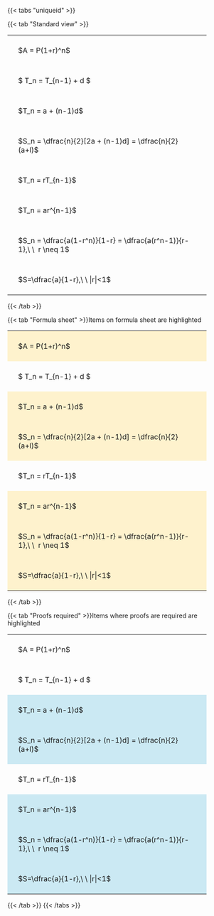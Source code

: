 ---
---

{{< tabs "uniqueid" >}}

{{< tab "Standard view" >}}

<style type="text/css">
#T_43269 th.col_heading {
  text-align: left;
  font-size: 1em;
}
#T_43269 td {
  text-align: left;
  font-size: 1em;
  padding: 1.5em;
}
#T_43269_row0_col0, #T_43269_row1_col0, #T_43269_row2_col0, #T_43269_row3_col0, #T_43269_row4_col0, #T_43269_row5_col0, #T_43269_row6_col0, #T_43269_row7_col0 {
  width: 400px;
  white-space: pre-wrap;
}
</style>
<table id="T_43269">
  <thead>
  </thead>
  <tbody>
    <tr>
      <td id="T_43269_row0_col0" class="data row0 col0" >$A = P(1+r)^n$</td>
    </tr>
    <tr>
      <td id="T_43269_row1_col0" class="data row1 col0" >$ T_n = T_{n-1} + d $</td>
    </tr>
    <tr>
      <td id="T_43269_row2_col0" class="data row2 col0" >$T_n = a + (n-1)d$</td>
    </tr>
    <tr>
      <td id="T_43269_row3_col0" class="data row3 col0" >$S_n = \dfrac{n}{2}[2a + (n-1)d] = \dfrac{n}{2}(a+l)$</td>
    </tr>
    <tr>
      <td id="T_43269_row4_col0" class="data row4 col0" >$T_n = rT_{n-1}$</td>
    </tr>
    <tr>
      <td id="T_43269_row5_col0" class="data row5 col0" >$T_n = ar^{n-1}$</td>
    </tr>
    <tr>
      <td id="T_43269_row6_col0" class="data row6 col0" >$S_n = \dfrac{a(1-r^n)}{1-r} = \dfrac{a(r^n-1)}{r-1},\ \  r \neq 1$</td>
    </tr>
    <tr>
      <td id="T_43269_row7_col0" class="data row7 col0" >$S=\dfrac{a}{1-r},\ \ |r|<1$</td>
    </tr>
  </tbody>
</table>
{{< /tab >}}

{{< tab "Formula sheet" >}}Items on formula sheet are highlighted
<br>
<style type="text/css">
#T_c52ee th.col_heading {
  text-align: left;
  font-size: 1em;
}
#T_c52ee td {
  text-align: left;
  font-size: 1em;
  padding: 1.5em;
}
#T_c52ee_row0_col0, #T_c52ee_row2_col0, #T_c52ee_row3_col0, #T_c52ee_row5_col0, #T_c52ee_row6_col0, #T_c52ee_row7_col0 {
  width: 400px;
  background-color: rgba(255,194,10, 0.2);
  white-space: pre-wrap;
}
#T_c52ee_row1_col0, #T_c52ee_row4_col0 {
  width: 400px;
  white-space: pre-wrap;
}
</style>
<table id="T_c52ee">
  <thead>
  </thead>
  <tbody>
    <tr>
      <td id="T_c52ee_row0_col0" class="data row0 col0" >$A = P(1+r)^n$</td>
    </tr>
    <tr>
      <td id="T_c52ee_row1_col0" class="data row1 col0" >$ T_n = T_{n-1} + d $</td>
    </tr>
    <tr>
      <td id="T_c52ee_row2_col0" class="data row2 col0" >$T_n = a + (n-1)d$</td>
    </tr>
    <tr>
      <td id="T_c52ee_row3_col0" class="data row3 col0" >$S_n = \dfrac{n}{2}[2a + (n-1)d] = \dfrac{n}{2}(a+l)$</td>
    </tr>
    <tr>
      <td id="T_c52ee_row4_col0" class="data row4 col0" >$T_n = rT_{n-1}$</td>
    </tr>
    <tr>
      <td id="T_c52ee_row5_col0" class="data row5 col0" >$T_n = ar^{n-1}$</td>
    </tr>
    <tr>
      <td id="T_c52ee_row6_col0" class="data row6 col0" >$S_n = \dfrac{a(1-r^n)}{1-r} = \dfrac{a(r^n-1)}{r-1},\ \  r \neq 1$</td>
    </tr>
    <tr>
      <td id="T_c52ee_row7_col0" class="data row7 col0" >$S=\dfrac{a}{1-r},\ \ |r|<1$</td>
    </tr>
  </tbody>
</table>
{{< /tab >}}

{{< tab "Proofs required" >}}Items where proofs are required are highlighted
<br>
<style type="text/css">
#T_9f046 th.col_heading {
  text-align: left;
  font-size: 1em;
}
#T_9f046 td {
  text-align: left;
  font-size: 1em;
  padding: 1.5em;
}
#T_9f046_row0_col0, #T_9f046_row1_col0, #T_9f046_row4_col0 {
  width: 400px;
  white-space: pre-wrap;
}
#T_9f046_row2_col0, #T_9f046_row3_col0, #T_9f046_row5_col0, #T_9f046_row6_col0, #T_9f046_row7_col0 {
  width: 400px;
  background-color: rgba(0,150,200, 0.2);
  white-space: pre-wrap;
}
</style>
<table id="T_9f046">
  <thead>
  </thead>
  <tbody>
    <tr>
      <td id="T_9f046_row0_col0" class="data row0 col0" >$A = P(1+r)^n$</td>
    </tr>
    <tr>
      <td id="T_9f046_row1_col0" class="data row1 col0" >$ T_n = T_{n-1} + d $</td>
    </tr>
    <tr>
      <td id="T_9f046_row2_col0" class="data row2 col0" >$T_n = a + (n-1)d$</td>
    </tr>
    <tr>
      <td id="T_9f046_row3_col0" class="data row3 col0" >$S_n = \dfrac{n}{2}[2a + (n-1)d] = \dfrac{n}{2}(a+l)$</td>
    </tr>
    <tr>
      <td id="T_9f046_row4_col0" class="data row4 col0" >$T_n = rT_{n-1}$</td>
    </tr>
    <tr>
      <td id="T_9f046_row5_col0" class="data row5 col0" >$T_n = ar^{n-1}$</td>
    </tr>
    <tr>
      <td id="T_9f046_row6_col0" class="data row6 col0" >$S_n = \dfrac{a(1-r^n)}{1-r} = \dfrac{a(r^n-1)}{r-1},\ \  r \neq 1$</td>
    </tr>
    <tr>
      <td id="T_9f046_row7_col0" class="data row7 col0" >$S=\dfrac{a}{1-r},\ \ |r|<1$</td>
    </tr>
  </tbody>
</table>
{{< /tab >}}
{{< /tabs >}}